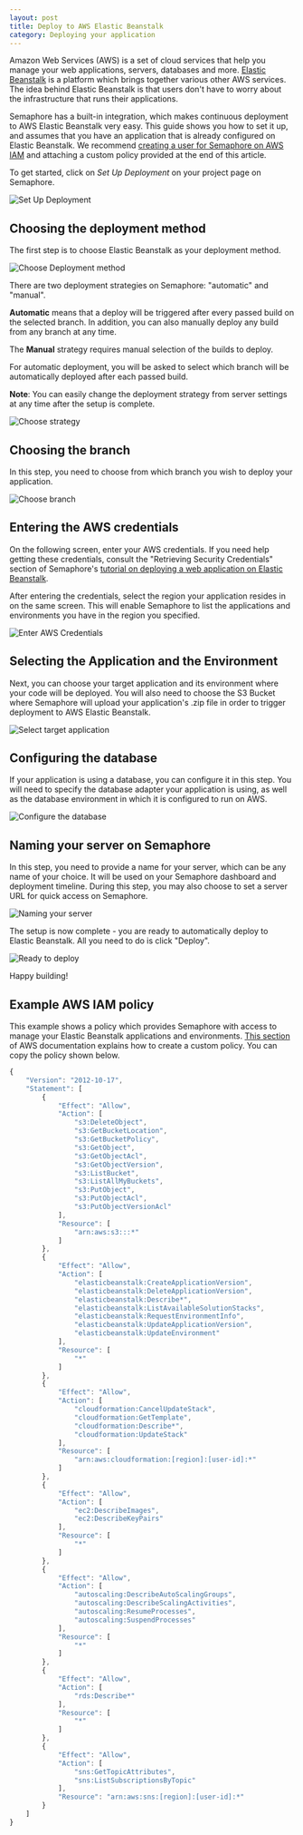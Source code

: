 ```yaml
---
layout: post
title: Deploy to AWS Elastic Beanstalk
category: Deploying your application
---
```


Amazon Web Services (AWS) is a set of cloud services that help you manage your
web applications, servers, databases and more. <a href="http://docs.aws.amazon.com/elasticbeanstalk/latest/dg/Welcome.html" rel="nofollow">Elastic Beanstalk</a>
is a platform which brings together various other AWS services. The idea behind
Elastic Beanstalk is that users don't have to worry about the infrastructure
that runs their applications.

Semaphore has a built-in integration, which makes continuous deployment to
AWS Elastic Beanstalk very easy. This guide shows you how to set it up,
and assumes that you have an application that is already configured on Elastic
Beanstalk. We recommend [creating a user for Semaphore on AWS IAM](http://docs.aws.amazon.com/IAM/latest/UserGuide/id_users_create.html)
and attaching a custom policy provided at the end of this article.

To get started, click on _Set Up Deployment_ on your project page on Semaphore.

<img src="https://d2l3jyjp24noqc.cloudfront.net/uploads/image/img/172/Screen_Shot_2015-10-23_at_4.45.18_PM.png"
alt="Set Up Deployment" class="img-responsive img-bordered">

## Choosing the deployment method

The first step is to choose Elastic Beanstalk as your deployment method.

<img src="https://d2l3jyjp24noqc.cloudfront.net/uploads/image/img/104/Screen_Shot_2015-10-01_at_11.14.59_AM.png"
alt="Choose Deployment method" class="img-responsive img-bordered">

There are two deployment strategies on Semaphore: "automatic" and "manual".

**Automatic** means that a deploy will be triggered after every passed build on
the selected branch. In addition, you can also manually deploy any build from
any branch at any time.

The **Manual** strategy requires manual selection of the builds to deploy.

For automatic deployment, you will be asked to select which branch will be
automatically deployed after each passed build.

**Note**: You can easily change the deployment strategy from server settings at
any time after the setup is complete.

<img src="https://d2l3jyjp24noqc.cloudfront.net/uploads/image/img/105/Screen_Shot_2015-10-01_at_11.15.39_AM.png"
alt="Choose strategy" class="img-responsive img-bordered">

## Choosing the branch

In this step, you need to choose from which branch you wish to deploy your
application.

<img src="https://d2l3jyjp24noqc.cloudfront.net/uploads/image/img/106/Screen_Shot_2015-10-01_at_11.16.08_AM.png"
alt="Choose branch" class="img-responsive img-bordered">

## Entering the AWS credentials

On the following screen, enter your AWS credentials. If you need help getting
these credentials, consult the "Retrieving Security Credentials" section of
Semaphore's <a href="https://semaphoreci.com/community/tutorials/how-to-deploy-a-ruby-on-rails-application-to-elastic-beanstalk-with-semaphore" alt="How to Deploy a Ruby on Rails Application to Elastic Beanstalk with Semaphore">tutorial
on deploying a web application on Elastic Beanstalk</a>.

After entering the credentials, select the region your application resides in
on the same screen. This will enable Semaphore to list the applications and
environments you have in the region you specified.

<img src="https://d2l3jyjp24noqc.cloudfront.net/uploads/image/img/107/Screen_Shot_2015-10-01_at_11.11.25_AM.png"
alt="Enter AWS Credentials" class="img-responsive img-bordered">

## Selecting the Application and the Environment

Next, you can choose your target application and its environment where your code
will be deployed. You will also need to choose the S3 Bucket where Semaphore
will upload your application's .zip file in order to trigger deployment to AWS
Elastic Beanstalk.

<img src="https://d2l3jyjp24noqc.cloudfront.net/uploads/image/img/152/Screen_Shot_2015-10-15_at_10.58.01_AM.png"
alt="Select target application" class="img-responsive img-bordered">

## Configuring the database

If your application is using a database, you can configure it in this step.
You will need to specify the database adapter your application is using, as well
as the database environment in which it is configured to run on AWS.

<img src="https://d2l3jyjp24noqc.cloudfront.net/uploads/image/img/115/db-setup.png"
alt="Configure the database" class="img-responsive img-bordered">

## Naming your server on Semaphore

In this step, you need to provide a name for your server, which can be any name
of your choice. It will be used on your Semaphore dashboard and deployment
timeline. During this step, you may also choose to set a server URL for quick
access on Semaphore.

<img src="https://d2l3jyjp24noqc.cloudfront.net/uploads/image/img/145/Screen_Shot_2015-10-12_at_2.11.50_PM.png"
alt="Naming your server" class="img-responsive img-bordered">

The setup is now complete - you are ready to automatically deploy to Elastic
Beanstalk. All you need to do is click "Deploy".

<img src="https://d2l3jyjp24noqc.cloudfront.net/uploads/image/img/146/Screen_Shot_2015-10-12_at_2.12.38_PM.png"
alt="Ready to deploy" class="img-responsive img-bordered">

Happy building!

## Example AWS IAM policy
This example shows a policy which provides Semaphore with access to manage your
Elastic Beanstalk applications and environments. [This
section](http://docs.aws.amazon.com/IAM/latest/UserGuide/access_policies_managed-using.html#create-managed-policy-console)
of AWS documentation explains how to create a custom policy. You can copy the
policy shown below.

```javascript
{
    "Version": "2012-10-17",
    "Statement": [
        {
            "Effect": "Allow",
            "Action": [
                "s3:DeleteObject",
                "s3:GetBucketLocation",
                "s3:GetBucketPolicy",
                "s3:GetObject",
                "s3:GetObjectAcl",
                "s3:GetObjectVersion",
                "s3:ListBucket",
                "s3:ListAllMyBuckets",
                "s3:PutObject",
                "s3:PutObjectAcl",
                "s3:PutObjectVersionAcl"
            ],
            "Resource": [
                "arn:aws:s3:::*"
            ]
        },
        {
            "Effect": "Allow",
            "Action": [
                "elasticbeanstalk:CreateApplicationVersion",
                "elasticbeanstalk:DeleteApplicationVersion",
                "elasticbeanstalk:Describe*",
                "elasticbeanstalk:ListAvailableSolutionStacks",
                "elasticbeanstalk:RequestEnvironmentInfo",
                "elasticbeanstalk:UpdateApplicationVersion",
                "elasticbeanstalk:UpdateEnvironment"
            ],
            "Resource": [
                "*"
            ]
        },
        {
            "Effect": "Allow",
            "Action": [
                "cloudformation:CancelUpdateStack",
                "cloudformation:GetTemplate",
                "cloudformation:Describe*",
                "cloudformation:UpdateStack"
            ],
            "Resource": [
                "arn:aws:cloudformation:[region]:[user-id]:*"
            ]
        },
        {
            "Effect": "Allow",
            "Action": [
                "ec2:DescribeImages",
                "ec2:DescribeKeyPairs"
            ],
            "Resource": [
                "*"
            ]
        },
        {
            "Effect": "Allow",
            "Action": [
                "autoscaling:DescribeAutoScalingGroups",
                "autoscaling:DescribeScalingActivities",
                "autoscaling:ResumeProcesses",
                "autoscaling:SuspendProcesses"
            ],
            "Resource": [
                "*"
            ]
        },
        {
            "Effect": "Allow",
            "Action": [
                "rds:Describe*"
            ],
            "Resource": [
                "*"
            ]
        },
        {
            "Effect": "Allow",
            "Action": [
                "sns:GetTopicAttributes",
                "sns:ListSubscriptionsByTopic"
            ],
            "Resource": "arn:aws:sns:[region]:[user-id]:*"
        }
    ]
}
```
